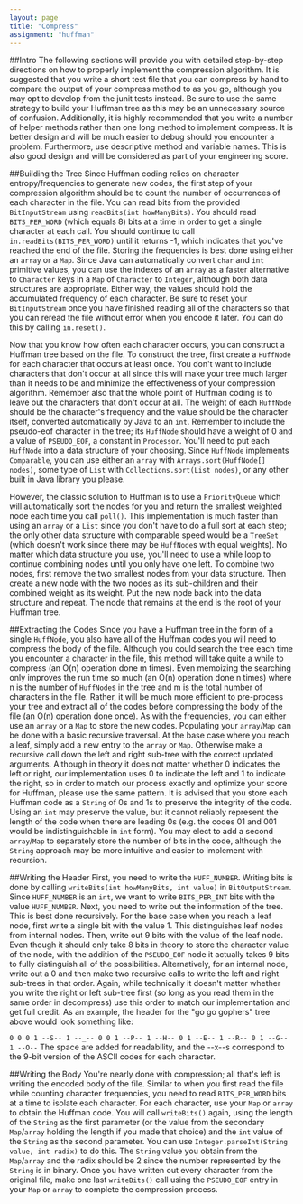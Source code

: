 ```yaml
---
layout: page
title: "Compress"
assignment: "huffman"
---
```


##Intro
The following sections will provide you with detailed step-by-step directions on how to properly implement the compression algorithm.  It is suggested that you write a short test file that you can compress by hand to compare the output of your compress method to as you go, although you may opt to develop from the junit tests instead.  Be sure to use the same strategy to build your Huffman tree as this may be an unnecessary source of confusion.  Additionally, it is highly recommended that you write a number of helper methods rather than one long method to implement compress.  It is better design and will be much easier to debug should you encounter a problem.  Furthermore, use descriptive method and variable names.  This is also good design and will be considered as part of your engineering score.

##Building the Tree
Since Huffman coding relies on character entropy/frequencies to generate new codes, the first step of your compression algorithm should be to count the number of occurrences of each character in the file.  You can read bits from the provided `BitInputStream` using `readBits(int howManyBits)`.  You should read `BITS_PER_WORD` (which equals 8) bits at a time in order to get a single character at each call.  You should continue to call `in.readBits(BITS_PER_WORD)` until it returns -1, which indicates that you've reached the end of the file.  Storing the frequencies is best done using either an `array` or a `Map`.  Since Java can automatically convert `char` and `int` primitive values, you can use the indexes of an `array` as a faster alternative to `Character` keys in a `Map` of `Character` to `Integer`, although both data structures are appropriate.  Either way, the values should hold the accumulated frequency of each character.  Be sure to reset your `BitInputStream` once you have finished reading all of the characters so that you can reread the file without error when you encode it later.  You can do this by calling `in.reset()`.

Now that you know how often each character occurs, you can construct a Huffman tree based on the file.  To construct the tree, first create a `HuffNode` for each character that occurs at least once.  You don't want to include characters that don't occur at all since this will make your tree much larger than it needs to be and minimize the effectiveness of your compression algorithm.  Remember also that the whole point of Huffman coding is to leave out the characters that don't occur at all.  The weight of each `HuffNode` should be the character's frequency and the value should be the character itself, converted automatically by Java to an `int`.  Remember to include the pseudo-eof character in the tree; its `HuffNode` should have a weight of 0 and a value of `PSEUDO_EOF`, a constant in `Processor`.  You'll need to put each `HuffNode` into a data structure of your choosing.  Since `HuffNode` implements `Comparable`, you can use either an `array` with `Arrays.sort(HuffNode[] nodes)`, some type of `List` with `Collections.sort(List nodes)`, or any other built in Java library you please.

However, the classic solution to Huffman is to use a `PriorityQueue` which will automatically sort the nodes for you and return the smallest weighted node each time you call `poll()`.  This implementation is much faster than using an `array` or a `List` since you don't have to do a full sort at each step; the only other data structure with comparable speed would be a `TreeSet` (which doesn't work since there may be `HuffNode`s with equal weights).  No matter which data structure you use, you'll need to use a while loop to continue combining nodes until you only have one left.  To combine two nodes, first remove the two smallest nodes from your data structure.  Then create a new node with the two nodes as its sub-children and their combined weight as its weight.  Put the new node back into the data structure and repeat.  The node that remains at the end is the root of your Huffman tree.
				
##Extracting the Codes
Since you have a Huffman tree in the form of a single `HuffNode`, you also have all of the Huffman codes you will need to compress the body of the file.  Although you could search the tree each time you encounter a character in the file, this method will take quite a while to compress (an O(n) operation done m times).  Even memoizing the searching only improves the run time so much (an O(n) operation done n times) where n is the number of `HuffNode`s in the tree and m is the total number of characters in the file.  Rather, it will be much more efficient to pre-process your tree and extract all of the codes before compressing the body of the file (an O(n) operation done once).  As with the frequencies, you can either use an `array` or a `Map` to store the new codes.  Populating your `array`/`Map` can be done with a basic recursive traversal.  At the base case where you reach a leaf, simply add a new entry to the `array` or `Map`.  Otherwise make a recursive call down the left and right sub-tree with the correct updated arguments.  Although in theory it does not matter whether 0 indicates the left or right, our implementation uses 0 to indicate the left and 1 to indicate the right, so in order to match our process exactly and optimize your score for Huffman, please use the same pattern.  It is advised that you store each Huffman code as a `String` of 0s and 1s to preserve the integrity of the code.  Using an `int` may preserve the value, but it cannot reliably represent the length of the code when there are leading 0s (e.g. the codes 01 and 001 would be indistinguishable in `int` form).  You may elect to add a second `array`/`Map` to separately store the number of bits in the code, although the `String` approach may be more intuitive and easier to implement with recursion.

##Writing the Header
First, you need to write the `HUFF_NUMBER`.  Writing bits is done by calling `writeBits(int howManyBits, int value)` in `BitOutputStream`.  Since `HUFF_NUMBER` is an `int`, we want to write `BITS_PER_INT` bits with the value `HUFF_NUMBER`.  Next, you need to write out the information of the tree.  This is best done recursively.  For the base case when you reach a leaf node, first write a single bit with the value 1.  This distinguishes leaf nodes from internal nodes.  Then, write out 9 bits with the value of the leaf node.  Even though it should only take 8 bits in theory to store the character value of the node, with the addition of the `PSEUDO_EOF` node it actually takes 9 bits to fully distinguish all of the possibilities.  Alternatively, for an internal node, write out a 0 and then make two recursive calls to write the left and right sub-trees in that order.  Again, while technically it doesn't matter whether you write the right or left sub-tree first (so long as you read them in the same order in decompress) use this order to match our implementation and get full credit.  As an example, the header for the "go go gophers" tree above would look something like:

`0 0 0 1 --S-- 1 --_-- 0 0 1 --P-- 1 --H-- 0 1 --E-- 1 --R-- 0 1 --G-- 1 --O--`
The space are added for readability, and the --x--s correspond to the 9-bit version of the ASCII codes for each character.

##Writing the Body
You're nearly done with compression; all that's left is writing the encoded body of the file.  Similar to when you first read the file while counting character frequencies, you need to read `BITS_PER_WORD` bits at a time to isolate each character.  For each character, use your `Map` or `array` to obtain the Huffman code.  You will call `writeBits()` again, using the length of the `String` as the first parameter (or the value from the secondary `Map`/`array` holding the length if you made that choice) and the `int` value of the `String` as the second parameter.  You can use `Integer.parseInt(String value, int radix)` to do this.  The `String` value you obtain from the `Map`/`array` and the radix should be 2 since the number represented by the `String` is in binary.  Once you have written out every character from the original file, make one last `writeBits()` call using the `PSEUDO_EOF` entry in your `Map` or `array` to complete the compression process.
